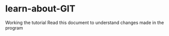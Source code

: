 # learn-about-GIT
Working the tutorial
Read this document to understand changes made in the program
